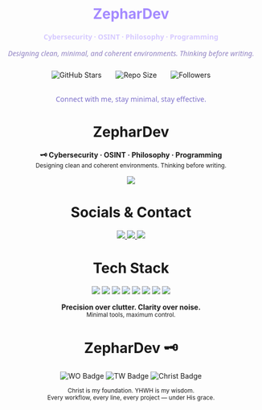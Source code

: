 <h1 align="center" style="color:#a48aff;">ZepharDev</h1>

<p align="center" style="font-family: 'Segoe UI', Tahoma, Geneva, Verdana, sans-serif; color:#d6caff; font-weight:600;">
  Cybersecurity · OSINT · Philosophy · Programming
</p>

<p align="center" style="font-family: 'Segoe UI', Tahoma, Geneva, Verdana, sans-serif; color:#9183c3; font-style: italic;">
  Designing clean, minimal, and coherent environments. Thinking before writing.
</p>

<p align="center" style="margin-top: 25px;">
  <a href="https://github.com/ZepharDev" style="text-decoration:none; margin: 0 12px;">
    <img src="https://img.shields.io/github/stars/ZepharDev?color=a48aff&style=for-the-badge&label=GitHub%20Stars&labelColor=1e1e2e&logo=github&logoColor=white" alt="GitHub Stars" />
  </a>
  <a href="https://github.com/ZepharDev?tab=repositories" style="text-decoration:none; margin: 0 12px;">
    <img src="https://img.shields.io/github/repo-size/ZepharDev?color=7b66d2&style=for-the-badge&label=Repo%20Size&labelColor=1e1e2e&logo=github&logoColor=white" alt="Repo Size" />
  </a>
  <a href="https://github.com/ZepharDev" style="text-decoration:none; margin: 0 12px;">
    <img src="https://img.shields.io/github/followers/ZepharDev?color=6f57bb&style=for-the-badge&label=Followers&labelColor=1e1e2e&logo=github&logoColor=white" alt="Followers" />
  </a>
</p>

<p align="center" style="margin-top: 30px; font-family: 'Segoe UI', Tahoma, Geneva, Verdana, sans-serif; color:#7c6fca; font-weight:500;">
  Connect with me, stay minimal, stay effective.
</p>

<h1 align="center">ZepharDev</h1>


<p align="center">
  <b>🗝️ Cybersecurity  · OSINT · Philosophy  · Programming</b><br>
  <sub>Designing clean and coherent environments. Thinking before writing.</sub>
</p>

<p align="center">
  <img src="https://img.shields.io/badge/License-GNU%20GPLv3-f5c2e7?style=for-the-badge&labelColor=1e1e2e&logo=gnu&logoColor=white" />
</p>

<h1 align="center">Socials & Contact</h1>

<p align="center">
  <a href="https://www.instagram.com/zephartw" target="_blank">
    <img src="https://img.shields.io/badge/Instagram-zephartw-f5c2e7?style=for-the-badge&logo=instagram&logoColor=white&labelColor=1e1e2e" />
  </a>
  <a href="https://www.reddit.com/u/Zephar_WO" target="_blank">
    <img src="https://img.shields.io/badge/Reddit-Zephar_WO-89b4fa?style=for-the-badge&logo=reddit&logoColor=white&labelColor=1e1e2e" />
  </a>
  <a href="mailto:zephartw@gmail.com">
    <img src="https://img.shields.io/badge/Email-zephartw@gmail.com-cba6f7?style=for-the-badge&logo=gmail&logoColor=white&labelColor=1e1e2e" />
  </a>
</p>


<h1 align="center">Tech Stack</h1>

<p align="center">
  <img src="https://img.shields.io/badge/Hyprland-WM-89b4fa?style=for-the-badge&logo=hyprland&logoColor=white&labelColor=1e1e2e" />
  <img src="https://img.shields.io/badge/Arch_Linux-Base-8bd5fa?style=for-the-badge&logo=arch-linux&logoColor=white&labelColor=1e1e2e" />
  <img src="https://img.shields.io/badge/Bash-Scripts-cba6f7?style=for-the-badge&logo=gnubash&logoColor=white&labelColor=1e1e2e" />
  <img src="https://img.shields.io/badge/C-Core-89b4fa?style=for-the-badge&logo=c&logoColor=white&labelColor=1e1e2e" />
  <img src="https://img.shields.io/badge/C%2B%2B-Performance-8bd5fa?style=for-the-badge&logo=linux&logoColor=white&labelColor=1e1e2e" />
  <img src="https://img.shields.io/badge/Java-Logic-cba6f7?style=for-the-badge&logo=openjdk&logoColor=white&labelColor=1e1e2e" />
  <img src="https://img.shields.io/badge/JSONC-Config-f5c2e7?style=for-the-badge&logo=json&logoColor=white&labelColor=1e1e2e" />
  <img src="https://img.shields.io/badge/CSS-UI%20Tweak-89b4fa?style=for-the-badge&logo=css3&logoColor=white&labelColor=1e1e2e" />
</p>

<p align="center">
  <b>Precision over clutter. Clarity over noise.</b><br>
  <sub>Minimal tools, maximum control.</sub>
</p>

<h1 align="center">ZepharDev 🗝️</h1>

<p align="center">
  <img src="https://img.shields.io/badge/WO-Workflow_Optimization-cba6f7?style=for-the-badge&labelColor=1e1e2e&logo=awesome&logoColor=white" alt="WO Badge" />
  <img src="https://img.shields.io/badge/TW-True_Work-89b4fa?style=for-the-badge&labelColor=1e1e2e&logo=github-actions&logoColor=white" alt="TW Badge" />
  <img src="https://img.shields.io/badge/✝️-Christ%20is%20King-f5c2e7?style=for-the-badge&labelColor=1e1e2e&logoColor=white" alt="Christ Badge" />
</p>

<p align="center">
  <sub>Christ is my foundation. YHWH is my wisdom.<br>
  Every workflow, every line, every project — under His grace.</sub>
</p>